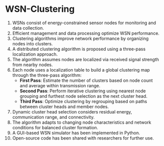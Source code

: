 # WSN-Clustering
1. WSNs consist of energy-constrained sensor nodes for monitoring and data collection.
2. Efficient management and data processing optimize WSN performance.
3. Clustering algorithms improve network performance by organizing nodes into clusters.
4. A distributed clustering algorithm is proposed using a three-pass localization approach.
5. The algorithm assumes nodes are localized via received signal strength from nearby nodes.
6. Each node uses a localization table to build a global clustering map through the three-pass algorithm:
   - **First Pass**: Estimate the number of clusters based on node count and average within transmission range.
   - **Second Pass**: Perform iterative clustering using nearest node grouping and furthest node selection as the next cluster head.
   - **Third Pass**: Optimize clustering by regrouping based on paths between cluster heads and member nodes.
7. Dynamic cluster head selection considers residual energy, communication range, and connectivity.
8. The algorithm adapts to changing node characteristics and network conditions for balanced cluster formation.
9. A GUI-based WSN simulator has been implemented in Python.
10. Open-source code has been shared with researchers for further use.
